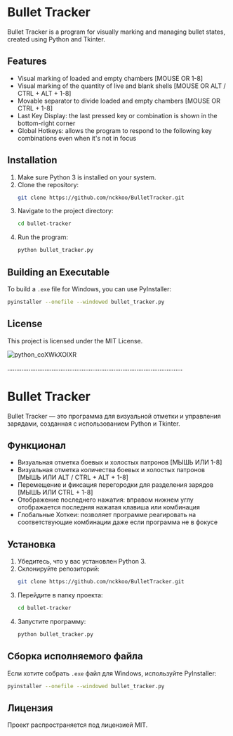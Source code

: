 
# Bullet Tracker

Bullet Tracker is a program for visually marking and managing bullet states, created using Python and Tkinter.

## Features
- Visual marking of loaded and empty chambers [MOUSE OR 1-8]
- Visual marking of the quantity of live and blank shells [MOUSE OR ALT / CTRL + ALT + 1-8]
- Movable separator to divide loaded and empty chambers [MOUSE OR CTRL + 1-8]
- Last Key Display: the last pressed key or combination is  shown in the bottom-right corner
- Global Hotkeys: allows the program to respond to the following key combinations even when it's not in focus

## Installation
1. Make sure Python 3 is installed on your system.
2. Clone the repository:
   ```bash
   git clone https://github.com/nckkoo/BulletTracker.git
   ```
3. Navigate to the project directory:
   ```bash
   cd bullet-tracker
   ```
4. Run the program:
   ```bash
   python bullet_tracker.py
   ```

## Building an Executable
To build a `.exe` file for Windows, you can use PyInstaller:
   ```bash
   pyinstaller --onefile --windowed bullet_tracker.py
   ```

## License
This project is licensed under the MIT License.

![python_coXWkXOIXR](https://github.com/user-attachments/assets/7412d095-a9a7-48ea-9179-e1a842324bc9)

...................................................................................................

# Bullet Tracker

Bullet Tracker — это программа для визуальной отметки и управления зарядами, созданная с использованием Python и Tkinter.

## Функционал
- Визуальная отметка боевых и холостых патронов [МЫШЬ ИЛИ 1-8]
- Визуальная отметка количества боевых и холостых патронов [МЫШЬ ИЛИ ALT / CTRL + ALT + 1-8]
- Перемещение и фиксация перегородки для разделения зарядов [МЫШЬ ИЛИ CTRL + 1-8]
- Отображение последнего нажатия:  вправом нижнем углу  отображается последняя нажатая клавиша или комбинация
- Глобальные Хоткеи: позволяет программе реагировать на соответствующие комбинации даже если программа не в фокусе

## Установка
1. Убедитесь, что у вас установлен Python 3.
2. Склонируйте репозиторий:
   ```bash
   git clone https://github.com/nckkoo/BulletTracker.git
   ```
3. Перейдите в папку проекта:
   ```bash
   cd bullet-tracker
   ```
4. Запустите программу:
   ```bash
   python bullet_tracker.py
   ```

## Сборка исполняемого файла
Если хотите собрать `.exe` файл для Windows, используйте PyInstaller:
   ```bash
   pyinstaller --onefile --windowed bullet_tracker.py
   ```

## Лицензия
Проект распространяется под лицензией MIT.
